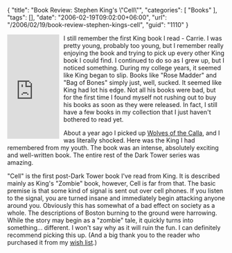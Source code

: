 {
	"title": "Book Review: Stephen King's \\\"Cell\\\"",
	"categories": [
		"Books"
	],
	"tags": [],
	"date": "2006-02-19T09:02:00+06:00",
	"url": "/2006/02/19/book-review-stephen-kings-cell",
	"guid": "1110"
}

<iframe align="left" 
		src="http://rcm-na.amazon-adsystem.com/e/cm?t=raymondcamden-20&o=1&p=8&l=as1&asins=0743292332&nou=1&fc1=000000&IS2=1&lt1=_top&lc1=0000ff&bc1=000000&bg1=ffffff&f=ifr" 
		style="width:120px;height:240px;margin-right: 10px" scrolling="no" marginwidth="0" marginheight="0" frameborder="0"></iframe>

I still remember the first King book I read - Carrie. I was pretty young, probably too young, but I remember really enjoying the book and trying to pick up every other King book I could find. I continued to do so as I grew up, but I noticed something. During my college years, it seemed like King began to slip. Books like "Rose Madder" and "Bag of Bones" simply just, well, sucked. It seemed like King had lot his edge. Not all his books were bad, but for the first time I found myself not rushing out to buy his books as soon as they were released. In fact, I still have a few books in my collection that I just haven't bothered to read yet.

About a year ago I picked up <a href="http://ray.camdenfamily.com/index.cfm?mode=entry&entry=0B6C187E-D657-749E-09C99A69C0EE082A">Wolves of the Calla</a>, and I was literally shocked. Here was the King I had remembered from my youth. The book was an intense, absolutely exciting and well-written book. The entire rest of the Dark Tower series was amazing. 

"Cell" is the first post-Dark Tower book I've read from King. It is described mainly as King's "Zombie" book, however, Cell is far from that. The basic premise is that some kind of signal is sent out over cell phones. If you listen to the signal, you are turned insane and immediately begin attacking anyone around you. Obviously this has somewhat of a bad effect on society as a whole. The descriptions of Boston burning to the ground were harrowing. While the story may begin as a "zombie" tale, it quickly turns into something... different. I won't say why as it will ruin the fun. I can definitely recommend picking this up. (And a big thank you to the reader who purchased it from my <a href="http://www.amazon.com/o/registry/2TCL1D08EZEYE">wish list</a>.)